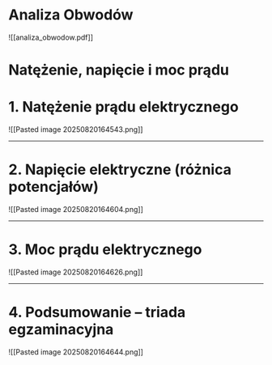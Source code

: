 # Analiza Obwodów

![[analiza_obwodow.pdf]]

# Natężenie, napięcie i moc prądu

# 1. **Natężenie prądu elektrycznego**

![[Pasted image 20250820164543.png]]

---

# 2. **Napięcie elektryczne (różnica potencjałów)**

![[Pasted image 20250820164604.png]]

---

# 3. **Moc prądu elektrycznego**

![[Pasted image 20250820164626.png]]

---

# 4. **Podsumowanie – triada egzaminacyjna**

![[Pasted image 20250820164644.png]]
